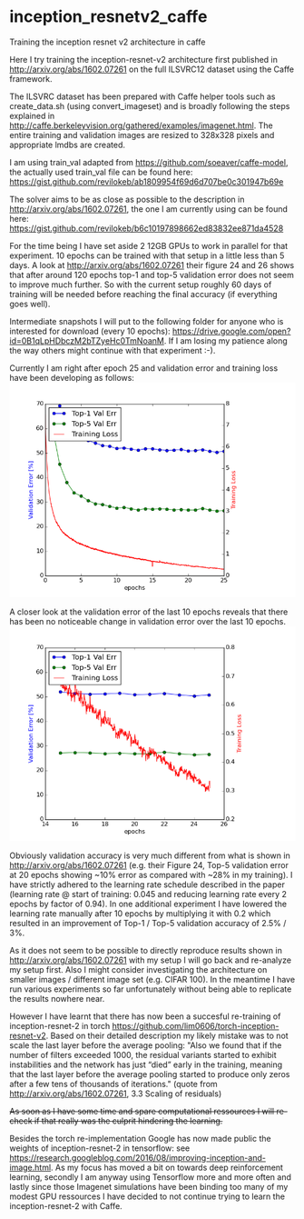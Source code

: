 # inception_resnetv2_caffe
Training the inception resnet v2 architecture in caffe

Here I try training the inception-resnet-v2 architecture first published in http://arxiv.org/abs/1602.07261 on the full ILSVRC12 dataset using the Caffe framework.

The ILSVRC dataset has been prepared with Caffe helper tools such as create_data.sh (using convert_imageset) and is broadly following the steps explained in http://caffe.berkeleyvision.org/gathered/examples/imagenet.html. The entire training and validation images are resized to 328x328 pixels and appropriate lmdbs are created.

I am using train_val adapted from https://github.com/soeaver/caffe-model, the actually used train_val file can be found here: https://gist.github.com/revilokeb/ab1809954f69d6d707be0c301947b69e

The solver aims to be as close as possible to the description in http://arxiv.org/abs/1602.07261, the one I am currently using can be found here: https://gist.github.com/revilokeb/b6c10197898662ed83832ee871da4528

For the time being I have set aside 2 12GB GPUs to work in parallel for that experiment. 10 epochs can be trained with that setup in a little less than 5 days. A look at http://arxiv.org/abs/1602.07261 their figure 24 and 26 shows that after around 120 epochs top-1 and top-5 validation error does not seem to improve much further. So with the current setup roughly 60 days of training will be needed before reaching the final accuracy (if everything goes well).

Intermediate snapshots I will put to the following folder for anyone who is interested for download (every 10 epochs): https://drive.google.com/open?id=0B1qLpHDbczM2bTZyeHc0TmNoanM. If I am losing my patience along the way others might continue with that experiment :-).

Currently I am right after epoch 25 and validation error and training loss have been developing as follows:
![Alt text](./inception_resnetv2_25epochs.png?raw=true "Current Validation Error / Training Loss")

A closer look at the validation error of the last 10 epochs reveals that there has been no noticeable change in validation error over the last 10 epochs. ![Alt text](./inception_resnetv2_15-25epochs.png?raw=true "Validation Error / Training Loss of last 10 epochs")

Obviously validation accuracy is very much different from what is shown in http://arxiv.org/abs/1602.07261 (e.g. their Figure 24, Top-5 validation error at 20 epochs showing ~10% error as compared with ~28% in my training). I have strictly adhered to the learning rate schedule described in the paper (learning rate @ start of training: 0.045 and reducing learning rate every 2 epochs by factor of 0.94). In one additional experiment I have lowered the learning rate manually after 10 epochs by multiplying it with 0.2 which resulted in an improvement of Top-1 / Top-5 validation accuracy of 2.5% / 3%.

As it does not seem to be possible to directly reproduce results shown in http://arxiv.org/abs/1602.07261 with my setup I will go back and re-analyze my setup first. Also I might consider investigating the architecture on smaller images / different image set (e.g. CIFAR 100). In the meantime I have run various experiments so far unfortunately without being able to replicate the results nowhere near. 

However I have learnt that there has now been a succesful re-training of inception-resnet-2 in torch https://github.com/lim0606/torch-inception-resnet-v2. Based on their detailed description my likely mistake was to not scale the last layer before the average pooling:
"Also we found that if the number of filters exceeded 1000, the residual variants started to exhibit instabilities and the network has just “died” early in the training, meaning that the last layer before the average pooling started to produce only zeros after a few tens of thousands of iterations." (quote from http://arxiv.org/abs/1602.07261, 3.3 Scaling of residuals)

~~As soon as I have some time and spare computational ressources I will re-check if that really was the culprit hindering the learning.~~

Besides the torch re-implementation Google has now made public the weights of inception-resnet-2 in tensorflow: see https://research.googleblog.com/2016/08/improving-inception-and-image.html. As my focus has moved a bit on towards deep reinforcement learning, secondly I am anyway using Tensorflow more and more often and lastly since those Imagenet simulations have been binding too many of my modest GPU ressources I have decided to not continue trying to learn the inception-resnet-2 with Caffe.       



